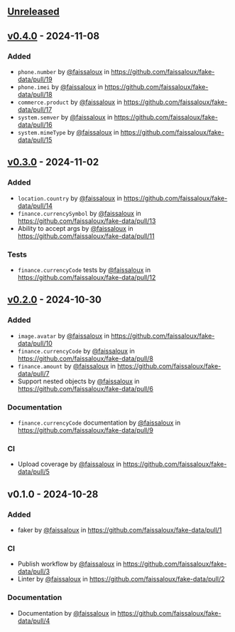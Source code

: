 ## [Unreleased](https://github.com/faissaloux/fake-data/compare/v0.4.0...main)

## [v0.4.0](https://github.com/faissaloux/fake-data/compare/v0.3.0...v0.4.0) - 2024-11-08
### Added
- `phone.number` by [@faissaloux](https://github.com/faissaloux) in https://github.com/faissaloux/fake-data/pull/19
- `phone.imei` by [@faissaloux](https://github.com/faissaloux) in https://github.com/faissaloux/fake-data/pull/18
- `commerce.product` by [@faissaloux](https://github.com/faissaloux) in https://github.com/faissaloux/fake-data/pull/17
- `system.semver` by [@faissaloux](https://github.com/faissaloux) in https://github.com/faissaloux/fake-data/pull/16
- `system.mimeType` by [@faissaloux](https://github.com/faissaloux) in https://github.com/faissaloux/fake-data/pull/15

## [v0.3.0](https://github.com/faissaloux/fake-data/compare/v0.2.0...v0.3.0) - 2024-11-02
### Added
- `location.country` by [@faissaloux](https://github.com/faissaloux) in https://github.com/faissaloux/fake-data/pull/14
- `finance.currencySymbol` by [@faissaloux](https://github.com/faissaloux) in https://github.com/faissaloux/fake-data/pull/13
- Ability to accept args by [@faissaloux](https://github.com/faissaloux) in https://github.com/faissaloux/fake-data/pull/11

### Tests
- `finance.currencyCode` tests by [@faissaloux](https://github.com/faissaloux) in https://github.com/faissaloux/fake-data/pull/12

## [v0.2.0](https://github.com/faissaloux/fake-data/compare/v0.1.0...v0.2.0) - 2024-10-30
### Added
- `image.avatar` by [@faissaloux](https://github.com/faissaloux) in https://github.com/faissaloux/fake-data/pull/10
- `finance.currencyCode` by [@faissaloux](https://github.com/faissaloux) in https://github.com/faissaloux/fake-data/pull/8
- `finance.amount` by [@faissaloux](https://github.com/faissaloux) in https://github.com/faissaloux/fake-data/pull/7
- Support nested objects by [@faissaloux](https://github.com/faissaloux) in https://github.com/faissaloux/fake-data/pull/6

### Documentation
- `finance.currencyCode` documentation by [@faissaloux](https://github.com/faissaloux) in https://github.com/faissaloux/fake-data/pull/9

### CI
- Upload coverage by [@faissaloux](https://github.com/faissaloux) in https://github.com/faissaloux/fake-data/pull/5

## v0.1.0 - 2024-10-28
### Added
- faker by [@faissaloux](https://github.com/faissaloux) in https://github.com/faissaloux/fake-data/pull/1

### CI
- Publish workflow by [@faissaloux](https://github.com/faissaloux) in https://github.com/faissaloux/fake-data/pull/3
- Linter by [@faissaloux](https://github.com/faissaloux) in https://github.com/faissaloux/fake-data/pull/2

### Documentation
- Documentation by [@faissaloux](https://github.com/faissaloux) in https://github.com/faissaloux/fake-data/pull/4
